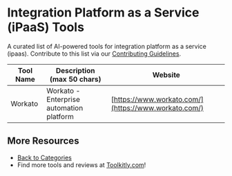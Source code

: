 # Integration Platform as a Service (iPaaS) Tools

A curated list of AI-powered tools for integration platform as a service (ipaas). Contribute to this list via our [Contributing Guidelines](../CONTRIBUTING.md).

| Tool Name | Description (max 50 chars) | Website |
|-----------|----------------------------|---------|
| Workato | Workato - Enterprise automation platform | [https://www.workato.com/](https://www.workato.com/) |

## More Resources
- [Back to Categories](https://github.com/ToolkitlyAI/awesome-ai-tools/blob/master/README.md)
- Find more tools and reviews at [Toolkitly.com](https://toolkitly.com)!
